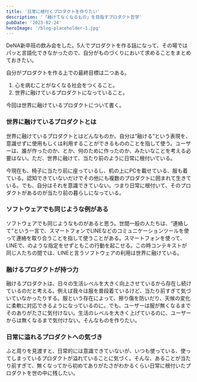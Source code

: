 ```yaml
---
title: '日常に根付くプロダクトを作りたい'
description: '「融けてなくなるもの」を目指すプロダクト哲学'
pubDate: '2023-02-24'
heroImage: '/blog-placeholder-1.jpg'
---
```


DeNA新卒班の飲み会をした。5人でプロダクトを作る話になって、その場ではパッと言語化できなかったので、自分がものづくりにおいて求めることをまとめておきたい。

自分がプロダクトを作る上での最終目標は二つある。

1. 心を病むことがなくなる社会をつくること。
2. 世界に融けているプロダクトになっていること。

今回は世界に融けているプロダクトについて書く。

### 世界に融けているプロダクトとは

世界に融けているプロダクトとはどんなものか。自分は“融ける”という表現を、意識せずに使用もしくは利用することができるもののことを指して使う。ユーザーは、誰が作ったのか、とか、何のために作ったのか、みたいなことを考える必要はない。ただ、世界に融けて、当たり前のように日常に根付いている。

今現在も、椅子に当たり前に座っているし、机の上にPCを載せている、服も着ている。認知できていないだけでその他にも複数のプロダクトに囲まれて生きている。でも、自分はそれを意識できていない。つまり日常に根付いて、そのプロダクトがあるのが当たり前の暮らしになっている。

### ソフトウェアでも同じような例がある

ソフトウェアでも同じようなものがあると思う。世間一般の人たちは、“連絡して”という一言で、スマートフォンでLINEなどのコミュニケーションツールを使って連絡を取り合うことを指して使うことがある。スマートフォンを使って、LINEで、のような指定をせずともこの行動を起こせる。この時コンテキストが同じ人たちの間では、LINEと言うソフトウェアの利用は世界に融けている。

### 融けるプロダクトが持つ力

融けるプロダクトは、日々の生活レベルを大きく向上させているから存在し続けているのだと考える。例えば我々は服を普段着ているけど、当たり前すぎて気づいていなかったりする。服という存在によって、擦り傷を防いだり、天候の変化に柔軟に対応できるようになっているのに。でも、ユーザーは服が無くなるまでそのありがたさに気付けない。生活のレベルを大きく上げているのに、ユーザーからは無くなるまで気付けない。そんなものを作りたい。

### 日常に溢れるプロダクトへの気づき

ふと周りを見渡すと、日常的には意識できていないが、いつも使っている、使ってしまっているプロダクトが溢れていることに気づく。そんな、あることが当たり前すぎて、無くなってから初めてありがたさがわかるくらい日常に根付いたプロダクトを世の中に残したい。

